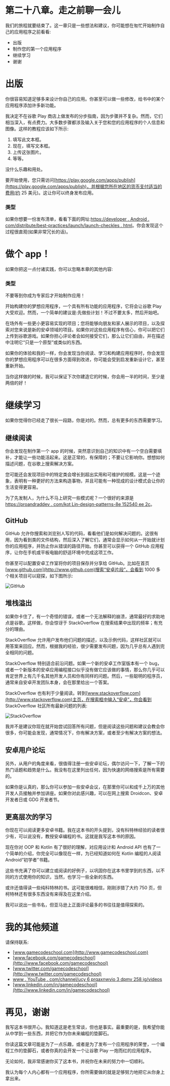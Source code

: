 # 第二十八章。走之前聊一会儿

我们的旅程就要结束了。这一章只是一些想法和建议，你可能想在匆忙开始制作自己的应用程序之前看看:

*   出版
*   制作您的第一个应用程序
*   继续学习
*   谢谢

# 出版

你很容易知道足够多来设计你自己的应用。你甚至可以做一些修改，给书中的某个应用程序添加许多新功能。

我决定不在谷歌 Play 商店上做发布的分步指南，因为步骤并不复杂。然而，它们相当深入，有点费力。大多数步骤都涉及输入关于您和您的应用程序的个人信息和图像。这样的教程应该如下所示:

1.  填写此文本框。
2.  现在，填写文本框。
3.  上传这张图片。
4.  等等。

没什么乐趣和用处。

要开始使用，您只需访问[https://play.google.com/apps/publish](https://play.google.com/apps/publish)，并根据您所在地区的货币支付适当的费用(约 25 美元)。这让你可以终身发布应用。

### 类型

如果你想要一份发布清单，看看下面的网址:[https://developer . Android . com/distribute/best-practices/launch/launch-checkles . html](https://developer.android.com/distribute/best-practices/launch/launch-checklist.html)。你会发现这个过程很直观(如果非常冗长的话)。

# 做个 app！

如果你把这一点付诸实践，你可以忽略本章的其他内容:

### 类型

不要等到你成为专家后才开始制作应用！

开始构建你的梦想应用程序，一个具有所有功能的应用程序，它将会让谷歌 Play 大受欢迎。然而，一个简单的建议是:先做些计划！不过不要太多，然后开始吧。

在场外有一些更小更容易实现的项目；您将能够向朋友和家人展示的项目，以及探索对您来说是新的安卓领域的项目。如果你对这些应用程序有信心，你可以把它们上传到谷歌游戏。如果你担心评论者会如何接受它们，那么让它们自由，并在描述中注明它“只是一个原型”或类似的东西。

如果你的体验和我的一样，你会发现当你阅读、学习和构建应用程序时，你会发现你的梦想应用程序可以在很多方面得到改进，你可能会受到启发重新设计它，甚至重新开始。

当你这样做的时候，我可以保证下次你建造它的时候，你会用一半的时间，至少是两倍的好！

# 继续学习

如果你觉得你已经走了很长一段路，你是对的。然而，总有更多的东西需要学习。

## 继续阅读

你会发现在制作第一个 app 的时候，突然意识到自己的知识中有一个空白需要填补，才能让一些功能活起来。这是正常的，有保障的；不要让它影响你。想想如何描述问题，在谷歌上搜索解决方案。

您可能还会发现项目中的特定类会增长到超出实用和可维护的规模。这是一个迹象，表明有一种更好的方法来构造事物，并且可能有一种现成的设计模式会让你的生活变得更容易。

为了先发制人，为什么不马上研究一些模式呢？一个很好的来源是[https://proandraddev . com/kot Lin-design-patterns-8e 152540 ee 2c](https://proandroiddev.com/kotlin-design-patterns-8e152540ee2c)。

## GitHub

GitHub 允许你搜索和浏览别人写的代码，看看他们是如何解决问题的。这很有用，因为看到类的文件结构，然后深入了解它们，通常会显示如何从一开始就计划你的应用程序，并防止你从错误的路径开始。你甚至可以获得一个 GitHub 应用程序，让你在手机或平板电脑的舒适环境中完成这项工作。

你甚至可以配置安卓工作室将你的项目保存并分享给 GitHub。比如在首页[www.github.com](http://www.github.com)搜索“安卓片段”，会看到 1000 多个相关项目可以窥探，如下图所示:

![GitHub](Images/B12806_28_01.jpg)

## 堆栈溢出

如果你卡住了，有一个奇怪的错误，或者一个无法解释的崩溃，通常最好的求助地点是谷歌。这样做，你会惊讶于 StackOverflow 在搜索结果中出现的频率；有充分的理由。

StackOverflow 允许用户发布他们问题的描述，以及示例代码，这样社区就可以用答案来回应。然而，根据我的经验，很少需要发布问题，因为几乎总有人遇到完全相同的问题。

StackOverflow 特别适合前沿问题。如果一个新的安卓工作室版本有一个 bug，或者一个新版本的安卓应用编程接口似乎没有做它应该做的事情，那么你几乎可以肯定世界上有几千名其他开发人员和你有同样的问题。然后，一些聪明的程序员，通常来自安卓开发团队本身，会在那里给出一个答案。

StackOverflow 也有利于少量阅读。转到[www.stackoverflow.com](http://www.stackoverflow.com)主页，在搜索框中输入“安卓”，你会看到 StackOverflow 社区所有最新问题的列表:

![StackOverflow](Images/B12806_28_02.jpg)

我并不是建议你现在就开始尝试回答所有问题，但是阅读这些问题和建议会教会你很多，你可能会发现，通常情况下，你有解决方案，或者至少有解决方案的想法。

## 安卓用户论坛

另外，从用户的角度来看，很值得注册一些安卓论坛，偶尔访问一下，了解一下的热门话题和趋势是什么。我没有在这里列出任何，因为快速的网络搜索是所有需要的。

如果你是认真的，那么你可以参加一些安卓会议，在那里你可以和成千上万的其他开发人员接触并参加讲座。如果你对此感兴趣，可以在网上搜索 Droidcon、安卓开发者日或 GDG 开发者节。

## 更高层次的学习

你现在可以阅读更多安卓书籍。我在这本书的开头提到，没有科特林经验的读者很少有，可以说没有，教授安卓编程的书。这就是我写这本书的原因。

现在你对 OOP 和 Kotlin 有了很好的理解，对应用设计和 Android API 也有了一个简单的介绍，你完全可以像现在一样，为已经知道如何在 Kotlin 编程的人阅读 Android“初学者”书籍。

这些书充满了你可以建立或阅读的好例子，以巩固你在这本书里学到的东西，以不同的方式使用你的知识，当然，也学习一些全新的东西。

或许还值得读一些纯科特林的书。这可能很难相信，刚刚涉猎了大约 750 页，但柯特林还有很多东西没有来得及在这里介绍。

我可以说出一些书名，但亚马逊上正面评论最多的书往往是值得探索的。

# 我的其他频道

请保持联系:

*   [www.gamecodeschool.com](http://www.gamecodeschool.com)
*   [www.facebook.com/gamecodeschool](http://www.facebook.com/gamecodeschool)
*   [www.twitter.com/gamecodeschool](http://www.twitter.com/gamecodeschool)
*   [www . YouTube . com/channel/ucy 6 prqaxnwvio 3 dpmv 258 ig/videos](http://www.youtube.com/channel/UCY6pRQAXnwviO3dpmV258Ig/videos)
*   [www.linkedin.com/in/gamecodeschool](http://www.linkedin.com/in/gamecodeschool)

# 再见，谢谢

我写这本书很开心。我知道这是老生常谈，但也是事实。最重要的是，我希望你能从中学到一些东西，并把它作为你未来编程的垫脚石。

你读这篇文章可能是为了一点乐趣，或者是为了发布一个应用程序的荣誉，一个编程工作的垫脚石，或者你真的会开发一个让谷歌 Play 一炮而红的应用程序。

无论如何，我非常感谢你买了这本书，并祝你在未来的努力中一切顺利。

我认为每个人内心都有一个应用程序，你所需要做的就是足够努力地把它从你身上拿出来。
